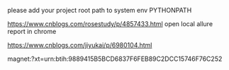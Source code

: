 please add your project root path to system env PYTHONPATH



https://www.cnblogs.com/rosestudy/p/4857433.html   open local allure report in chrome


https://www.cnblogs.com/jiyukai/p/6980104.html


magnet:?xt=urn:btih:9889415B5BCD6837F6FEB89C2DCC15746F76C252